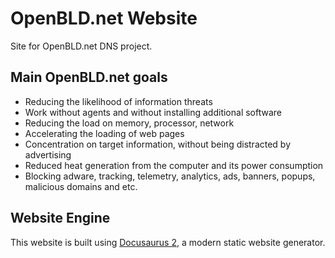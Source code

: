 # OpenBLD.net Website

Site for OpenBLD.net DNS project. 

## Main OpenBLD.net goals

* Reducing the likelihood of information threats
* Work without agents and without installing additional software
* Reducing the load on memory, processor, network
* Accelerating the loading of web pages
* Concentration on target information, without being distracted by advertising
* Reduced heat generation from the computer and its power consumption
* Blocking adware, tracking, telemetry, analytics, ads, banners, popups, malicious domains and etc.

## Website Engine
This website is built using [Docusaurus 2](https://docusaurus.io/), a modern static website generator.

